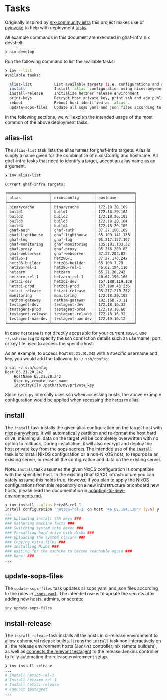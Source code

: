 <!--
SPDX-FileCopyrightText: 2022-2024 TII (SSRC) and the Ghaf contributors
SPDX-License-Identifier: CC-BY-SA-4.0
-->

# Tasks

Originally inspired by [nix-community infra](https://github.com/nix-community/infra) this project makes use of [pyinvoke](https://www.pyinvoke.org/) to help with deployment [tasks](../tasks.py).

All example commands in this document are executed in ghaf-infra nix devshell:
```bash
❯ nix develop
```

Run the following command to list the available tasks:

```bash
❯ inv --list
Available tasks:

  alias-list          List available targets (i.e. configurations and alias names)
  install             Install `alias` configuration using nixos-anywhere, deploying host private key.
  install-release     Initialize hetzner release environment
  print-keys          Decrypt host private key, print ssh and age public keys for `alias` config.
  reboot              Reboot host identified as `alias`.
  update-sops-files   Update all sops yaml and json files according to .sops.yaml rules.
```

In the following sections, we will explain the intended usage of the most common of the above deployment tasks.

## alias-list

The `alias-list` task lists the alias names for ghaf-infra targets. Alias is simply a name given for the combination of nixosConfig and hostname. All ghaf-infra tasks that need to identify a target, accept an alias name as an argument.

```bash
❯ inv alias-list

Current ghaf-infra targets:

╒═══════════════════╤═══════════════════╤═════════════════╕
│ alias             │ nixosconfig       │ hostname        │
╞═══════════════════╪═══════════════════╪═════════════════╡
│ binarycache       │ binarycache       │ 172.18.20.109   │
│ build1            │ build1            │ 172.18.20.102   │
│ build2            │ build2            │ 172.18.20.103   │
│ build3            │ build3            │ 172.18.20.104   │
│ build4            │ build4            │ 172.18.20.105   │
│ ghaf-auth         │ ghaf-auth         │ 37.27.190.109   │
│ ghaf-lighthouse   │ ghaf-lighthouse   │ 65.109.141.136  │
│ ghaf-log          │ ghaf-log          │ 95.217.177.197  │
│ ghaf-monitoring   │ ghaf-monitoring   │ 135.181.103.32  │
│ ghaf-proxy        │ ghaf-proxy        │ 95.216.200.85   │
│ ghaf-webserver    │ ghaf-webserver    │ 37.27.204.82    │
│ hetz86-1          │ hetz86-1          │ 37.27.170.242   │
│ hetz86-builder    │ hetz86-builder    │ 65.108.7.79     │
│ hetz86-rel-1      │ hetz86-rel-1      │ 46.62.194.110   │
│ hetzarm           │ hetzarm           │ 65.21.20.242    │
│ hetzarm-rel-1     │ hetzarm-rel-1     │ 46.62.196.166   │
│ hetzci-dev        │ hetzci-dev        │ 157.180.119.138 │
│ hetzci-prod       │ hetzci-prod       │ 157.180.43.236  │
│ hetzci-release    │ hetzci-release    │ 95.217.210.252  │
│ monitoring        │ monitoring        │ 172.18.20.108   │
│ nethsm-gateway    │ nethsm-gateway    │ 192.168.70.11   │
│ testagent-dev     │ testagent-dev     │ 172.18.16.33    │
│ testagent-prod    │ testagent-prod    │ 172.18.16.60    │
│ testagent-release │ testagent-release │ 172.18.16.32    │
│ testagent-uae-dev │ testagent-uae-dev │ 172.19.16.12    │
╘═══════════════════╧═══════════════════╧═════════════════╛

```

In case `hostname` is not directly accessible for your current `$USER`, use `~/.ssh/config` to specify the ssh connection details such as username, port, or key file used to access the specific host.

As an example, to access host `65.21.20.242` with a specific username and key, you would add the following to `~/.ssh/config`:

```
❯ cat ~/.ssh/config
Host 65.21.20.242
    HostName 65.21.20.242
    User my_remote_user_name
    IdentityFile /path/to/my/private_key
```

Since `task.py` internally uses ssh when accessing hosts, the above example configuration would be applied when accessing the `hetzarm` alias.

## install

The `install` task installs the given alias configuration on the target host with [nixos-anywhere](https://github.com/nix-community/nixos-anywhere). It will automatically partition and re-format the host hard drive, meaning all data on the target will be completely overwritten with no option to rollback. During installation, it will also decrypt and deploy the host private key from the sops secrets. The intended use of the `install` task is to install NixOS configuration on a non-NixOS host, to repurpose an existing server, or reset all the configuration and data on the existing server.

Note: `ìnstall` task assumes the given NixOS configuration is compatible with the specified host. In the existing Ghaf CI/CD infrastructure you can safely assume this holds true. However, if you plan to apply the NixOS configurations from this repository on a new infrastructure or onboard new hosts, please read the documentation in [adapting-to-new-environments.md](./adapting-to-new-environments.md).

```bash
❯ inv install --alias hetz86-rel-1
Install configuration 'hetz86-rel-1' on host '46.62.194.110'? [y/N] y
...
### Uploading install SSH keys ###
### Gathering machine facts ###
### Switching system into kexec ###
### Formatting hard drive with disko ###
### Uploading the system closure ###
### Copying extra files ###
### Installing NixOS ###
### Waiting for the machine to become reachable again ###
### Done! ###
...
```

## update-sops-files

The `update-sops-files` task updates all sops yaml and json files according to the rules in [`.sops.yaml`](../.sops.yaml). The intended use is to update the secrets after adding new hosts, admins, or secrets:

```bash
inv update-sops-files
```

## install-release

The `install-release` task installs all the hosts in ci-release environment to allow ephemeral release builds.
It runs the `install` task non-interactively on all the release environment hosts (Jenkins controller, nix remote builders), as well as [connects the relevant testagent](https://github.com/tiiuae/ghaf-infra/tree/main/hosts/hetzci#connect-test-agents) to the release Jenkins controller to fully automating the release environment setup.

```bash
❯ inv install-release
...
# Install hetz86-rel-1
# Install hetzarm-rel-1
# Install hetzci-release
# Connect testagent
...
```